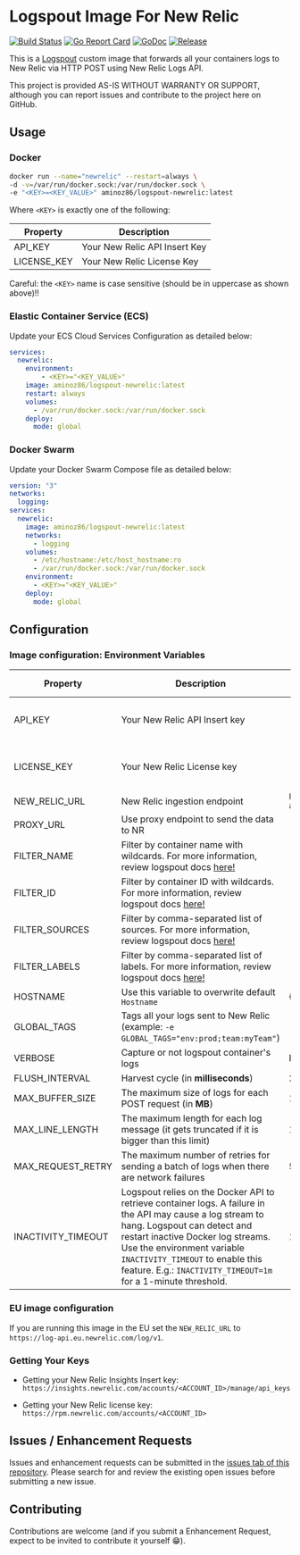 # Logspout Image For New Relic
[![Build Status](https://circleci.com/gh/aminoz007/logspout.svg?style=svg)](https://circleci.com/gh/aminoz007/logspout)
[![Go Report Card](https://goreportcard.com/badge/github.com/aminoz007/logspout?style=flat-square)](https://goreportcard.com/report/github.com/aminoz007/logspout)
[![GoDoc](https://godoc.org/github.com/aminoz007/logspout?status.svg)](https://godoc.org/github.com/aminoz007/logspout)
[![Release](https://img.shields.io/github/release/aminoz007/logspout.svg?style=flat-square)](https://github.com/aminoz007/logspout/releases/latest)

This is a [Logspout](https://github.com/gliderlabs/logspout) custom image that forwards all your containers logs to New Relic via HTTP POST using New Relic Logs API.

This project is provided AS-IS WITHOUT WARRANTY OR SUPPORT, although you can report issues and contribute to the project here on GitHub.

## Usage

### Docker

```bash 
docker run --name="newrelic" --restart=always \
-d -v=/var/run/docker.sock:/var/run/docker.sock \
-e "<KEY>=<KEY_VALUE>" aminoz86/logspout-newrelic:latest
```
Where `<KEY>` is exactly one of the following:

| Property | Description |
|---|---|
| API_KEY | Your New Relic API Insert Key |
| LICENSE_KEY | Your New Relic License Key |

Careful: the `<KEY>` name is case sensitive (should be in uppercase as shown above)!!

### Elastic Container Service (ECS)

Update your ECS Cloud Services Configuration as detailed below:
```yaml
services:
  newrelic:
    environment:
        - <KEY>="<KEY_VALUE>"
    image: aminoz86/logspout-newrelic:latest
    restart: always
    volumes:
      - /var/run/docker.sock:/var/run/docker.sock
    deploy:
      mode: global
```

### Docker Swarm

Update your Docker Swarm Compose file as detailed below:
```yaml
version: "3"
networks:
  logging:
services:
  newrelic:
    image: aminoz86/logspout-newrelic:latest
    networks:
      - logging
    volumes:
      - /etc/hostname:/etc/host_hostname:ro
      - /var/run/docker.sock:/var/run/docker.sock
    environment:
      - <KEY>="<KEY_VALUE>"
    deploy:
      mode: global
```

## Configuration

###  Image configuration: Environment Variables


| Property | Description | Default Value | Required or Optional
|---|---|---|---|
| API_KEY | Your New Relic API Insert key | | Required if `LICENSE_KEY` is not provided
| LICENSE_KEY | Your New Relic License key | | Required if `API_KEY` is not provided
| NEW_RELIC_URL | New Relic ingestion endpoint | `https://log-api.newrelic.com/log/v1` | Optional
| PROXY_URL | Use proxy endpoint to send the data to NR | | Optional
| FILTER_NAME | Filter by container name with wildcards. For more information, review logspout docs [here!](https://github.com/gliderlabs/logspout#including-specific-containers) | | Optional
| FILTER_ID | Filter by container ID with wildcards. For more information, review logspout docs [here!](https://github.com/gliderlabs/logspout#including-specific-containers) | | Optional
| FILTER_SOURCES | Filter by comma-separated list of sources. For more information, review logspout docs [here!](https://github.com/gliderlabs/logspout#including-specific-containers) | | Optional
| FILTER_LABELS | Filter by comma-separated list of labels. For more information, review logspout docs [here!](https://github.com/gliderlabs/logspout#including-specific-containers) | | Optional
| HOSTNAME | Use this variable to overwrite default `Hostname` | {{Container.Config.Hostname}} |Optional|
| GLOBAL_TAGS | Tags all your logs sent to New Relic (example: `-e GLOBAL_TAGS="env:prod;team:myTeam"`) | | Optional
| VERBOSE | Capture or not logspout container's logs | Enabled (set to `0` to disable) | Optional
| FLUSH_INTERVAL | Harvest cycle (in **milliseconds**) | 250 | Optional
| MAX_BUFFER_SIZE | The maximum size of logs for each POST request (in **MB**) | 1 | Optional
| MAX_LINE_LENGTH | The maximum length for each log message (it gets truncated if it is bigger than this limit) | 15000 | Optional
| MAX_REQUEST_RETRY | The maximum number of retries for sending a batch of logs when there are network failures | 5 | Optional
| INACTIVITY_TIMEOUT | Logspout relies on the Docker API to retrieve container logs. A failure in the API may cause a log stream to hang. Logspout can detect and restart inactive Docker log streams. Use the environment variable `INACTIVITY_TIMEOUT` to enable this feature. E.g.: `INACTIVITY_TIMEOUT=1m` for a 1-minute threshold. | 1m | Optional


### EU image configuration

If you are running this image in the EU set the `NEW_RELIC_URL` to `https://log-api.eu.newrelic.com/log/v1`.

### Getting Your Keys

* Getting your New Relic Insights Insert key:
`https://insights.newrelic.com/accounts/<ACCOUNT_ID>/manage/api_keys`

* Getting your New Relic license key:
`https://rpm.newrelic.com/accounts/<ACCOUNT_ID>`

## Issues / Enhancement Requests

Issues and enhancement requests can be submitted in the [issues tab of this repository](https://github.com/aminoz007/logspout/issues).
Please search for and review the existing open issues before submitting a new issue.

## Contributing

Contributions are welcome (and if you submit a Enhancement Request, expect to be invited to
contribute it yourself :grin:).

